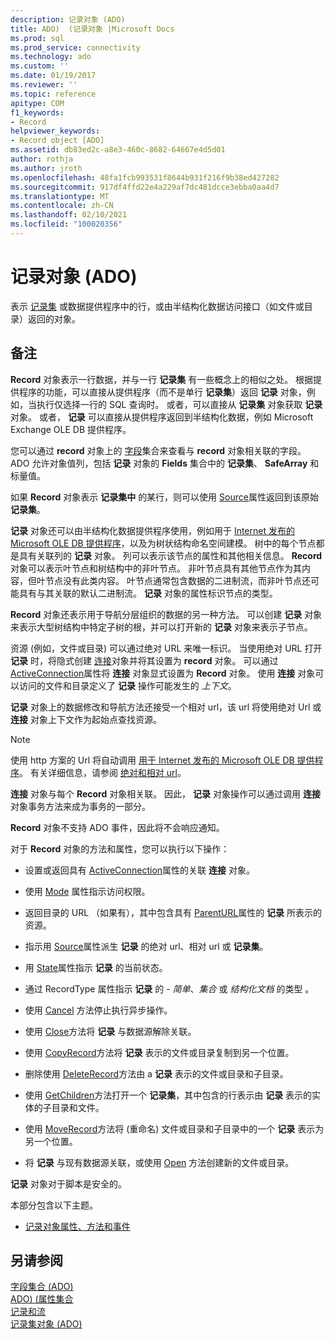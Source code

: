 ```yaml
---
description: 记录对象 (ADO)
title: ADO)  (记录对象 |Microsoft Docs
ms.prod: sql
ms.prod_service: connectivity
ms.technology: ado
ms.custom: ''
ms.date: 01/19/2017
ms.reviewer: ''
ms.topic: reference
apitype: COM
f1_keywords:
- Record
helpviewer_keywords:
- Record object [ADO]
ms.assetid: db83ed2c-a8e3-460c-8682-64667e4d5d01
author: rothja
ms.author: jroth
ms.openlocfilehash: 48fa1fcb993531f8644b931f216f9b38ed427282
ms.sourcegitcommit: 917df4ffd22e4a229af7dc481dcce3ebba0aa4d7
ms.translationtype: MT
ms.contentlocale: zh-CN
ms.lasthandoff: 02/10/2021
ms.locfileid: "100020356"
---
```

# <a name="record-object-ado"></a>记录对象 (ADO)
表示 [记录集](./recordset-object-ado.md) 或数据提供程序中的行，或由半结构化数据访问接口（如文件或目录）返回的对象。  
  
## <a name="remarks"></a>备注  
 **Record** 对象表示一行数据，并与一行 **记录集** 有一些概念上的相似之处。 根据提供程序的功能，可以直接从提供程序（而不是单行 **记录集**）返回 **记录** 对象，例如，当执行仅选择一行的 SQL 查询时。 或者，可以直接从 **记录集** 对象获取 **记录** 对象。 或者， **记录** 可以直接从提供程序返回到半结构化数据，例如 Microsoft Exchange OLE DB 提供程序。  
  
 您可以通过 **record** 对象上的 [字段](./fields-collection-ado.md)集合来查看与 **record** 对象相关联的字段。 ADO 允许对象值列，包括 **记录** 对象的 **Fields** 集合中的 **记录集**、 **SafeArray** 和标量值。  
  
 如果 **Record** 对象表示 **记录集中** 的某行，则可以使用 [Source](./source-property-ado-record.md)属性返回到该原始 **记录集**。  
  
 **记录** 对象还可以由半结构化数据提供程序使用，例如用于 [Internet 发布的 Microsoft OLE DB 提供程序](../../guide/appendixes/microsoft-ole-db-provider-for-internet-publishing.md)，以及为树状结构命名空间建模。 树中的每个节点都是具有关联列的 **记录** 对象。 列可以表示该节点的属性和其他相关信息。 **Record** 对象可以表示叶节点和树结构中的非叶节点。 非叶节点具有其他节点作为其内容，但叶节点没有此类内容。 叶节点通常包含数据的二进制流，而非叶节点还可能具有与其关联的默认二进制流。 **记录** 对象的属性标识节点的类型。  
  
 **Record** 对象还表示用于导航分层组织的数据的另一种方法。 可以创建 **记录** 对象来表示大型树结构中特定子树的根，并可以打开新的 **记录** 对象来表示子节点。  
  
 资源 (例如，文件或目录) 可以通过绝对 URL 来唯一标识。 当使用绝对 URL 打开 **记录** 时，将隐式创建 [连接](./connection-object-ado.md)对象并将其设置为 **record** 对象。 可以通过 [ActiveConnection](./activeconnection-property-ado.md)属性将 **连接** 对象显式设置为 **Record** 对象。 使用 **连接** 对象可以访问的文件和目录定义了 **记录** 操作可能发生的 *上下文*。  
  
 **记录** 对象上的数据修改和导航方法还接受一个相对 url，该 url 将使用绝对 Url 或 **连接** 对象上下文作为起始点查找资源。  
  
> [!NOTE]
>  使用 http 方案的 Url 将自动调用 [用于 Internet 发布的 Microsoft OLE DB 提供程序](../../guide/appendixes/microsoft-ole-db-provider-for-internet-publishing.md)。 有关详细信息，请参阅 [绝对和相对 url](../../guide/data/absolute-and-relative-urls.md)。  
  
 **连接** 对象与每个 **Record** 对象相关联。 因此， **记录** 对象操作可以通过调用 **连接** 对象事务方法来成为事务的一部分。  
  
 **Record** 对象不支持 ADO 事件，因此将不会响应通知。  
  
 对于 **Record** 对象的方法和属性，您可以执行以下操作：  
  
-   设置或返回具有 [ActiveConnection](./activeconnection-property-ado.md)属性的关联 **连接** 对象。  
  
-   使用 [Mode](./mode-property-ado.md) 属性指示访问权限。  
  
-   返回目录的 URL （如果有），其中包含具有 [ParentURL](./parenturl-property-ado.md)属性的 **记录** 所表示的资源。  
  
-   指示用 [Source](./source-property-ado-record.md)属性派生 **记录** 的绝对 url、相对 url 或 **记录集**。  
  
-   用 [State](./state-property-ado.md)属性指示 **记录** 的当前状态。  
  
-   通过 RecordType 属性指示 **记录** 的  -  *简单*、*集合* 或 *结构化文档* 的类型 [](./recordtype-property-ado.md)。  
  
-   使用 [Cancel](./cancel-method-ado.md) 方法停止执行异步操作。  
  
-   使用 [Close](./close-method-ado.md)方法将 **记录** 与数据源解除关联。  
  
-   使用 [CopyRecord](./copyrecord-method-ado.md)方法将 **记录** 表示的文件或目录复制到另一个位置。  
  
-   删除使用 [DeleteRecord](./deleterecord-method-ado.md)方法由 a **记录** 表示的文件或目录和子目录。  
  
-   使用 [GetChildren](./getchildren-method-ado.md)方法打开一个 **记录集**，其中包含的行表示由 **记录** 表示的实体的子目录和文件。  
  
-   使用 [MoveRecord](./moverecord-method-ado.md)方法将 (重命名) 文件或目录和子目录中的一个 **记录** 表示为另一个位置。  
  
-   将 **记录** 与现有数据源关联，或使用 [Open](./open-method-ado-record.md) 方法创建新的文件或目录。  
  
 **记录** 对象对于脚本是安全的。  
  
 本部分包含以下主题。  
  
-   [记录对象属性、方法和事件](./record-object-properties-methods-and-events.md)  
  
## <a name="see-also"></a>另请参阅  
 [字段集合 (ADO) ](./fields-collection-ado.md)   
 [ADO)  (属性集合 ](./properties-collection-ado.md)   
 [记录和流](../../guide/data/records-and-streams.md)   
 [记录集对象 (ADO)](./recordset-object-ado.md)